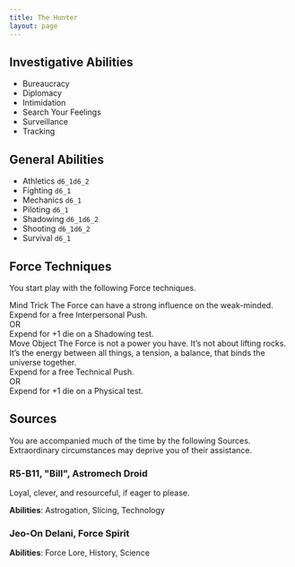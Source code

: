 ```yaml
---
title: The Hunter
layout: page
---
```


<script>
  import CardBox from '$lib/components/CardBox.svelte';
  import Card from '$lib/components/Card.svelte';
</script>

## Investigative Abilities

- Bureaucracy
- Diplomacy
- Intimidation
- Search Your Feelings
- Surveillance
- Tracking

## General Abilities

- Athletics `d6_1d6_2`
- Fighting `d6_1`
- Mechanics `d6_1`
- Piloting `d6_1`
- Shadowing `d6_1d6_2`
- Shooting `d6_1d6_2`
- Survival `d6_1`

## Force Techniques

You start play with the following Force techniques.

<CardBox title="Force Techniques">
  <Card type="technique">
    <svelte:fragment slot="title">Mind Trick</svelte:fragment>
    <svelte:fragment slot="quote">The Force can have a strong influence on the weak-minded.</svelte:fragment>
    <svelte:fragment slot="body">
      <div>Expend for a free Interpersonal Push.</div>
      <div class="divider">OR</div>
      <div>Expend for +1 die on a Shadowing test.</div>
    </svelte:fragment>
  </Card>
  <Card type="technique">
    <svelte:fragment slot="title">Move Object</svelte:fragment>
    <svelte:fragment slot="quote">
      The Force is not a power you have. It’s not about lifting rocks. It’s the energy between all things, a tension, a balance, that binds the universe together.
    </svelte:fragment>
    <svelte:fragment slot="body">
      <div>Expend for a free Technical Push.</div>
      <div class="divider">OR</div>
      <div>Expend for +1 die on a Physical test.</div>
    </svelte:fragment>
  </Card>
</CardBox>

## Sources

You are accompanied much of the time by the following Sources. Extraordinary
circumstances may deprive you of their assistance.

### R5-B11, "Bill", Astromech Droid

Loyal, clever, and resourceful, if eager to please.

**Abilities**: Astrogation, Slicing, Technology

### Jeo-On Delani, Force Spirit

**Abilities**: Force Lore, History, Science
